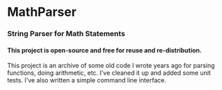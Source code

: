 # MathParser
### String Parser for Math Statements

#### This project is open-source and free for reuse and re-distribution.

This project is an archive of some old code I wrote years ago for parsing functions, doing arithmetic, etc. I've cleaned it up and added some unit tests. I've also written a simple command line interface.
